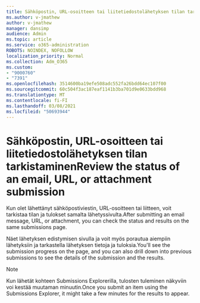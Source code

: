 ```yaml
---
title: Sähköpostin, URL-osoitteen tai liitetiedostolähetyksen tilan tarkistaminen
ms.author: v-jmathew
author: v-jmathew
manager: dansimp
audience: Admin
ms.topic: article
ms.service: o365-administration
ROBOTS: NOINDEX, NOFOLLOW
localization_priority: Normal
ms.collection: Adm_O365
ms.custom:
- "9000760"
- "7391"
ms.openlocfilehash: 3514600ba19efe508adc552fa26bdd64ec107f00
ms.sourcegitcommit: 60c504f3ac187eaf1141b3ba701d9e0633bdd968
ms.translationtype: MT
ms.contentlocale: fi-FI
ms.lasthandoff: 03/08/2021
ms.locfileid: "50693944"
---
```

# <a name="review-the-status-of-an-email-url-or-attachment-submission"></a><span data-ttu-id="7879a-102">Sähköpostin, URL-osoitteen tai liitetiedostolähetyksen tilan tarkistaminen</span><span class="sxs-lookup"><span data-stu-id="7879a-102">Review the status of an email, URL, or attachment submission</span></span>

<span data-ttu-id="7879a-103">Kun olet lähettänyt sähköpostiviestin, URL-osoitteen tai liitteen, voit tarkistaa tilan ja tulokset samalta lähetyssivulta.</span><span class="sxs-lookup"><span data-stu-id="7879a-103">After submitting an email message, URL, or attachment, you can check the status and results on the same submissions page.</span></span>

<span data-ttu-id="7879a-104">Näet lähetyksen edistymisen sivulla ja voit myös porautua aiempiin lähetyksiin ja tarkastella lähetyksen tietoja ja tuloksia.</span><span class="sxs-lookup"><span data-stu-id="7879a-104">You'll see the submission progress on the page, and you can also drill down into previous submissions to see the details of the submission and the results.</span></span>

> [!NOTE]
> <span data-ttu-id="7879a-105">Kun lähetät kohteen Submissions Explorerilla, tulosten tuleminen näkyviin voi kestää muutaman minuutin.</span><span class="sxs-lookup"><span data-stu-id="7879a-105">Once you submit an item using the Submissions Explorer, it might take a few minutes for the results to appear.</span></span>
